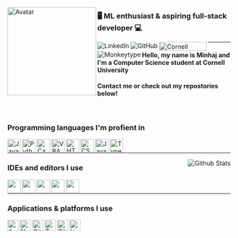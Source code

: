 <!--- Special thanks to https://github.com/Scherso/Scherso--->
<!--- and https://github.com/ebosspc/ebosspc for this raw data--->

<!--- Avatar --->
<img 
     align="left" alt="Avatar" width="200px" 
          src="https://avatars.githubusercontent.com/u/111889497?v=4" 
/>

### 🖥️ ML enthusiast & aspiring full-stack developer 💻


<!--- LinkedIn --->
<a href="https://www.linkedin.com/in/minhajfahad/">
     <img align="left" alt="LinkedIn"
          src="https://img.shields.io/badge/-minhajfahad-0072b1?&style=flat-square&logo=linkedin&logoColor=white">
</a>

<!--- GitHub --->
<a href="https://github.com/minhajsf">
     <img align="left" alt="GitHub" 
          src="https://img.shields.io/badge/minhajsf-000000?style=flat-square&logo=github&logoColor=white">
</a>

<!--- Cornell --->
<a href="mailto:msf257@cornell.edu/">
     <img align="left" alt="Cornell" width="108" height="20" fill:"white"
          src="https://i.imgur.com/k56dEpL.jpeg">
</a>

<!--- Monkeytype --->
<a href="https://monkeytype.com/profile/UlU57kcBOPZIlkCTkpBlfdds4wz1">
     <img align="left" alt="Monkeytype"
          src="https://img.shields.io/endpoint?style=flat-square&url=https%3A%2F%2Fmonkeytype-badge-vhd5lan7mmhz.runkit.sh%3Fmessage%3D130wpm%26label%3Dmonkeytype%26style%26logoVariant%3Done">
</a>

------

#### Hello, my name is Minhaj and I'm a Computer Science student at Cornell University
#### Contact me or check out my repostories below!

<br /> 

### Programming languages I'm profient in

<!--- Java --->
<a href="https://www.java.com/en/">
    <img align="left" alt="Java" width="30" height="30" 
         src="https://logowiki.net/uploads/logo/j/java-14.svg" />
</a>

<!--- Python --->
<a href="https://www.python.org/">
    <img align="left" alt="Python" width="30" height="30" 
         src="https://upload.wikimedia.org/wikipedia/commons/thumb/c/c3/Python-logo-notext.svg/165px-Python-logo-notext.svg.png?20100317150552">
</a>

<!--- C++ --->
<a href="https://www.cplusplus.com/">
    <img align="left" alt="C++" width="30" height="30" 
         src="https://upload.wikimedia.org/wikipedia/commons/thumb/1/18/ISO_C%2B%2B_Logo.svg/1200px-ISO_C%2B%2B_Logo.svg.png" />
         
<!--- VBA --->
<a href="https://learn.microsoft.com/en-us/office/vba/api/overview/">
    <img align="left" alt="VBA" width="30" height="30" 
         src="https://www.vectorlogo.zone/logos/microsoft_vb/microsoft_vb-icon.svg" />
</a> 
         
<!--- HTML --->
<a href="https://developer.mozilla.org/en-US/docs/Web/HTML">
    <img align="left" alt="HTML" width="30" height="30" 
         src="https://cdn.jsdelivr.net/gh/devicons/devicon/icons/html5/html5-original.svg" />
</a>

<!--- CSS --->
<a href="https://developer.mozilla.org/en-US/docs/Web/CSS">
    <img align="left" alt="CSS" width="30" height="30" 
         src="https://cdn.jsdelivr.net/gh/devicons/devicon/icons/css3/css3-original.svg" />
</a>

<!--- JavaScript --->
<a href="https://javascript.com/">
    <img align="left" alt="JavaScript" width="30" height="30" 
         src="https://upload.wikimedia.org/wikipedia/commons/6/6a/JavaScript-logo.png" />
</a>

<!--- Typescript --->
<a href="https://www.typescriptlang.org/">
    <img align="left" alt="TypeScript" width="30" height="30" 
         src="https://upload.wikimedia.org/wikipedia/commons/thumb/4/4c/Typescript_logo_2020.svg/1024px-Typescript_logo_2020.svg.png" />
</a> 

<br />

----

<!--- GitHub Stats --->
<a href="https://github.com/minhajsf/Profile">
    <img align="right" alt="Github Stats"
         src="https://github-readme-stats.vercel.app/api?username=minhajsf&&show_icons=true&title_color=fff&icon_color=a3a3a3&text_color=9f9f9f&bg_color=151515">
</a>

### IDEs and editors I use

<!--- IDEA --->
<a href="https://www.jetbrains.com/idea/">
    <img align="left" height="30" 
         src="https://resources.jetbrains.com/storage/products/company/brand/logos/IntelliJ_IDEA_icon.svg">  
</a>

<!--- Pycharm --->
<a href="https://www.jetbrains.com/pycharm/">
    <img align="left" height="30" 
         src="https://upload.wikimedia.org/wikipedia/commons/thumb/1/1d/PyCharm_Icon.svg/2048px-PyCharm_Icon.svg.png">
</a>

<!--- VSCode --->
<a href="https://code.visualstudio.com/">
    <img align="left" height="30" 
         src="https://user-images.githubusercontent.com/674621/71187801-14e60a80-2280-11ea-94c9-e56576f76baf.png">
</a>

<!--- Vim --->
<a href="https://www.vim.org/">
    <img align="left" height="30" 
         src="https://upload.wikimedia.org/wikipedia/commons/thumb/9/9f/Vimlogo.svg/1022px-Vimlogo.svg.png">
</a>

<!--- Spyder --->
<a href="https://www.spyder-ide.org/">
    <img align="left" height="30" 
         src="https://upload.wikimedia.org/wikipedia/commons/thumb/7/7e/Spyder_logo.svg/1200px-Spyder_logo.svg.png">
</a>

<br />

----

### Applications & platforms I use

<!--- Anaconda --->
<a href="https://www.anaconda.com/">
     <img align="left" alt="Anaconda" height="25"
          src="https://www.psych.mcgill.ca/labs/mogillab/anaconda2/pkgs/anaconda-navigator-1.4.3-py27_0/lib/python2.7/site-packages/anaconda_navigator/static/images/anaconda-icon-1024x1024.png">
</a>

<!--- NodeJS --->
<a href="https://nodejs.org/en/">
     <img align="left" alt="NodeJS" height="25"
          src="https://cdn.jsdelivr.net/gh/devicons/devicon/icons/nodejs/nodejs-original.svg">
</a>

<!--- GitPod --->
<a href="https://www.gitpod.io/">
     <img align="left" alt="GitPod" height="25"
          src="https://avatars.githubusercontent.com/u/37021919?s=200&v=4">
</a>

<!--- TensorFlow --->
<a href="https://www.tensorflow.org/">
     <img align="left" alt="TensorFlow" height="25"
          src="https://cdn-images-1.medium.com/max/1200/1*iDQvKoz7gGHc6YXqvqWWZQ.png">
</a>

<!--- Git --->
<a href="https://git-scm.com/">
     <img align="left" alt="Git" height="25"
          src="https://git-scm.com/images/logos/downloads/Git-Icon-1788C.png">
</a>

<!--- Linux --->
<a href="https://www.linux.org/">
     <img align="left" alt="Linux" height="25"
          src="https://upload.wikimedia.org/wikipedia/commons/thumb/3/35/Tux.svg/1200px-Tux.svg.png">
</a>
